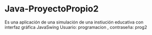 # Java-ProyectoPropio2
Es una aplicación de una simulación de una instiución educativa con interfaz gráfica JavaSwing
Usuario: programacion , contraseña: prog2
